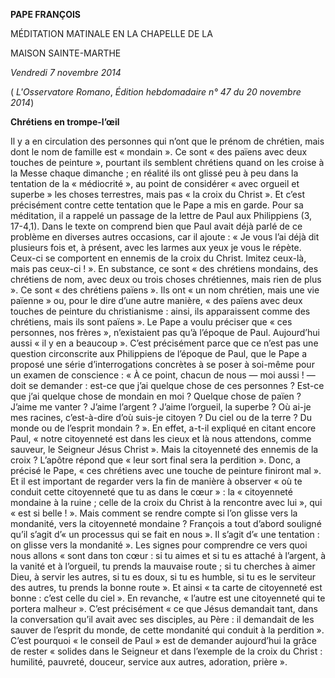**PAPE FRANÇOIS**

MÉDITATION MATINALE EN LA CHAPELLE DE LA

MAISON SAINTE-MARTHE

*Vendredi 7 novembre 2014*

( *L'Osservatore Romano*, *Édition hebdomadaire n° 47 du 20 novembre 2014*)

**Chrétiens en trompe-l’œil**

Il y a en circulation des personnes qui n’ont que le prénom de chrétien, mais dont le nom de famille est « mondain ». Ce sont « des païens avec deux touches de peinture », pourtant ils semblent chrétiens quand on les croise à la Messe chaque dimanche ; en réalité ils ont glissé peu à peu dans la tentation de la « médiocrité », au point de considérer « avec orgueil et superbe » les choses terrestres, mais pas « la croix du Christ ». Et c’est précisément contre cette tentation que le Pape a mis en garde. Pour sa méditation, il a rappelé un passage de la lettre de Paul aux Philippiens (3, 17-4,1). Dans le texte on comprend bien que Paul avait déjà parlé de ce problème en diverses autres occasions, car il ajoute : « Je vous l’ai déjà dit plusieurs fois et, à présent, avec les larmes aux yeux je vous le répète. Ceux-ci se comportent en ennemis de la croix du Christ. Imitez ceux-là, mais pas ceux-ci ! ». En substance, ce sont « des chrétiens mondains, des chrétiens de nom, avec deux ou trois choses chrétiennes, mais rien de plus ». Ce sont « des chrétiens païens ». Ils ont « un nom chrétien, mais une vie païenne » ou, pour le dire d’une autre manière, « des païens avec deux touches de peinture du christianisme : ainsi, ils apparaissent comme des chrétiens, mais ils sont païens ». Le Pape a voulu préciser que « ces personnes, nos frères », n’existaient pas qu’à l’époque de Paul. Aujourd’hui aussi « il y en a beaucoup ». C’est précisément parce que ce n’est pas une question circonscrite aux Philippiens de l’époque de Paul, que le Pape a proposé une série d’interrogations concrètes à se poser à soi-même pour un examen de conscience : « À ce point, chacun de nous — moi aussi ! — doit se demander : est-ce que j’ai quelque chose de ces personnes ? Est-ce que j’ai quelque chose de mondain en moi ? Quelque chose de païen ? J’aime me vanter ? J’aime l’argent ? J’aime l’orgueil, la superbe ? Où ai-je mes racines, c’est-à-dire d’où suis-je citoyen ? Du ciel ou de la terre ? Du monde ou de l’esprit mondain ? ». En effet, a-t-il expliqué en citant encore Paul, « notre citoyenneté est dans les cieux et là nous attendons, comme sauveur, le Seigneur Jésus Christ ». Mais la citoyenneté des ennemis de la croix ? L’apôtre répond que « leur sort final sera la perdition ». Donc, a précisé le Pape, « ces chrétiens avec une touche de peinture finiront mal ». Et il est important de regarder vers la fin de manière à observer « où te conduit cette citoyenneté que tu as dans le cœur » : la « citoyenneté mondaine à la ruine ; celle de la croix du Christ à la rencontre avec lui », qui « est si belle ! ». Mais comment se rendre compte si l’on glisse vers la mondanité, vers la citoyenneté mondaine ? François a tout d’abord souligné qu’il s’agit d’« un processus qui se fait en nous ». Il s’agit d’« une tentation : on glisse vers la mondanité ». Les signes pour comprendre ce vers quoi nous allons « sont dans ton cœur : si tu aimes et si tu es attaché à l’argent, à la vanité et à l’orgueil, tu prends la mauvaise route ; si tu cherches à aimer Dieu, à servir les autres, si tu es doux, si tu es humble, si tu es le serviteur des autres, tu prends la bonne route ». Et ainsi « ta carte de citoyenneté est bonne : c’est celle du ciel ». En revanche, « l’autre est une citoyenneté qui te portera malheur ». C’est précisément « ce que Jésus demandait tant, dans la conversation qu’il avait avec ses disciples, au Père : il demandait de les sauver de l’esprit du monde, de cette mondanité qui conduit à la perdition ». C’est pourquoi « le conseil de Paul » est de demander aujourd’hui la grâce de rester « solides dans le Seigneur et dans l’exemple de la croix du Christ : humilité, pauvreté, douceur, service aux autres, adoration, prière ».